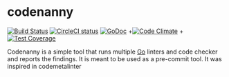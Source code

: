 # codenanny

[![Build Status](https://travis-ci.org/lagarciag/codenanny.svg?branch=master "Travis CI status")](https://travis-ci.org/lagarciag/codenanny)
[![CircleCI status](https://circleci.com/gh/lagarciag/codenanny.png?circle-token=:circle-token "CircleCI status")](https://circleci.com/gh/lagarciag/codenanny)
[![GoDoc](https://godoc.org/github.com/lagarciag/codenanny?status.svg)](https://godoc.org/github.com/lagarciag/codenanny)
+[![Code Climate](https://codeclimate.com/github/lagarciag/codenanny/badges/gpa.svg)](https://codeclimate.com/github/lagarciag/codenanny)
+[![Test Coverage](https://codeclimate.com/github/lagarciag/codenanny/badges/coverage.svg)](https://codeclimate.com/github/lagarciag/codenanny/cov000erage)

Codenanny is a simple tool that runs multiple [Go](http://golang.org/) linters and code checker and reports the findings.
It is meant to be used as a pre-commit tool.
It was inspired in codemetalinter 



